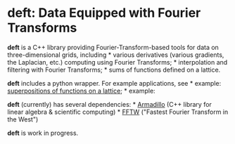 # deft: Data Equipped with Fourier Transforms

**deft** is a C++ library providing Fourier-Transform-based tools for data on three-dimensional grids, including
    * various derivatives (various gradients, the Laplacian, etc.) computing using Fourier Transforms;
    * interpolation and filtering with Fourier Transforms;
    * sums of functions defined on a lattice.

**deft** includes a python wrapper. For example applications, see
    * example: [superpositions of functions on a lattice](/python/example.ipynb);
    * example: 


**deft** (currently) has several dependencies:
    * [Armadillo](http://arma.sourceforge.net/) (C++ library for linear algebra & scientific computing)
    * [FFTW](http://www.fftw.org/) ("Fastest Fourier Transform in the West")


**deft** is work in progress.
